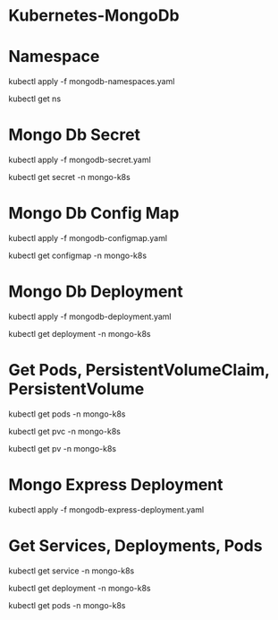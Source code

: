 # Kubernetes-MongoDb

# Namespace

kubectl apply -f mongodb-namespaces.yaml

kubectl get ns 

# Mongo Db Secret

kubectl apply -f mongodb-secret.yaml

kubectl get secret -n mongo-k8s

# Mongo Db Config Map

kubectl apply -f mongodb-configmap.yaml

kubectl get configmap -n mongo-k8s

# Mongo Db Deployment

kubectl apply -f mongodb-deployment.yaml

kubectl get deployment -n mongo-k8s

# Get Pods, PersistentVolumeClaim, PersistentVolume

kubectl get pods -n mongo-k8s

kubectl get pvc -n mongo-k8s

kubectl get pv -n mongo-k8s

# Mongo Express Deployment

kubectl apply -f mongodb-express-deployment.yaml

# Get Services, Deployments, Pods

kubectl get service -n mongo-k8s

kubectl get deployment -n mongo-k8s

kubectl get pods -n mongo-k8s
